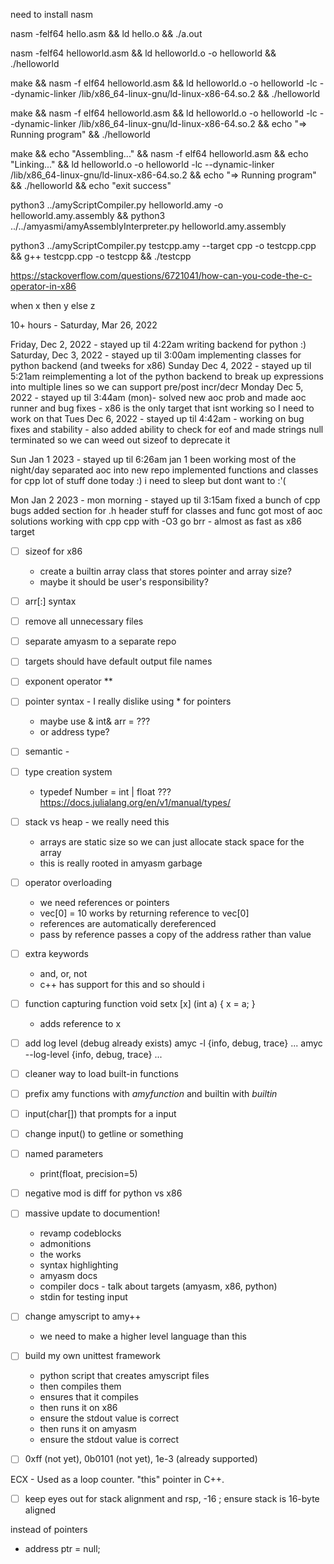 
need to install nasm 

nasm -felf64 hello.asm && ld hello.o && ./a.out

nasm -felf64 helloworld.asm && ld helloworld.o -o helloworld && ./helloworld


make && nasm -f elf64 helloworld.asm && ld helloworld.o -o helloworld -lc --dynamic-linker /lib/x86_64-linux-gnu/ld-linux-x86-64.so.2 && ./helloworld

make && nasm -f elf64 helloworld.asm && ld helloworld.o -o helloworld -lc --dynamic-linker /lib/x86_64-linux-gnu/ld-linux-x86-64.so.2 && echo "=> Running program" && ./helloworld

make && echo "Assembling..." && nasm -f elf64 helloworld.asm && echo "Linking..." && ld helloworld.o -o helloworld -lc --dynamic-linker /lib/x86_64-linux-gnu/ld-linux-x86-64.so.2 && echo "=> Running program" && ./helloworld && echo "exit success"


python3 ../amyScriptCompiler.py helloworld.amy -o helloworld.amy.assembly && python3 ../../amyasmi/amyAssemblyInterpreter.py helloworld.amy.assembly

python3 ../amyScriptCompiler.py testcpp.amy --target cpp -o testcpp.cpp && g++ testcpp.cpp -o testcpp && ./testcpp



https://stackoverflow.com/questions/6721041/how-can-you-code-the-c-operator-in-x86

when x then y else z

10+ hours - Saturday, Mar 26, 2022

Friday, Dec 2, 2022 - stayed up til 4:22am writing backend for python :)
Saturday, Dec 3, 2022 - stayed up til 3:00am implementing classes for python backend (and tweeks for x86)
Sunday Dec 4, 2022 - stayed up til 5:21am reimplementing a lot of the python backend to break up expressions into multiple lines so we can support pre/post incr/decr
Monday Dec 5, 2022 - stayed up til 3:44am (mon)- solved new aoc prob and made aoc runner and bug fixes - x86 is the only target that isnt working so I need to work on that
Tues Dec 6, 2022 - stayed up til 4:42am - working on bug fixes and stability - also added ability to check for eof and made strings null terminated so we can weed out sizeof to deprecate it

Sun Jan 1 2023  - stayed up til 6:26am jan 1
    been working most of the night/day
    separated aoc into new repo
    implemented functions and classes for cpp
    lot of stuff done today :)
    i need to sleep but dont want to :'(

Mon Jan 2 2023 - mon morning - stayed up til 3:15am
    fixed a bunch of cpp bugs 
    added section for .h header stuff for classes and func
    got most of aoc solutions working with cpp
    cpp with -O3 go brr - almost as fast as x86 target

- [ ] sizeof for x86
    - create a builtin array class 
    that stores pointer and array size?
    - maybe it should be user's responsibility?


- [ ] arr[:] syntax

- [ ] remove all unnecessary files

- [ ] separate amyasm to a separate repo
- [ ] targets should have default output file names

- [ ] exponent operator **
- [ ] pointer syntax - I really dislike using * for pointers
    - maybe use & 
    int& arr = ???
    - or address type?

- [ ] semantic - 

- [ ] type creation system
    - typedef Number = int | float ???
    https://docs.julialang.org/en/v1/manual/types/

- [ ] stack vs heap - we really need this
    - arrays are static size so we can just allocate stack space for the array
    - this is really rooted in amyasm garbage

- [ ] operator overloading
    - we need references or pointers
    - vec[0] = 10 works by returning reference to vec[0]
    - references are automatically dereferenced
    - pass by reference passes a copy of the address rather than value





- [ ] extra keywords
    - and, or, not
    - c++ has support for this and so should i

- [ ] function capturing 
    function void setx [x] (int a)
    {
        x = a;
    }
    - adds reference to x

- [ ] add log level (debug already exists)
    amyc -l {info, debug, trace} ...
    amyc --log-level {info, debug, trace} ...
- [ ] cleaner way to load built-in functions

- [ ] prefix amy functions with _amyfunction_
    and builtin with _builtin_

- [ ] input(char[]) that prompts for a input

- [ ] change input() to getline or something

- [ ] named parameters 
    - print(float, precision=5) 

- [ ] negative mod is diff for python vs x86


- [ ] massive update to documention!
    - revamp codeblocks
    - admonitions
    - the works
    - syntax highlighting
    - amyasm docs
    - compiler docs - talk about targets (amyasm, x86, python)
    - stdin for testing input


- [ ] change amyscript to amy++
    - we need to make a higher level language than this


- [ ] build my own unittest framework
    - python script that creates amyscript files
    - then compiles them 
    - ensures that it compiles
    - then runs it on x86 
    - ensure the stdout value is correct
    - then runs it on amyasm 
    - ensure the stdout value is correct


- [ ] 0xff (not yet), 0b0101 (not yet), 1e-3 (already supported)

ECX - Used as a loop counter. "this" pointer in C++.


- [ ] keep eyes out for stack alignment 
and rsp, -16 ; ensure stack is 16-byte aligned



instead of pointers
- address ptr = null;